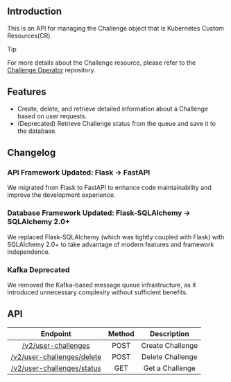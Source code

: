 ## Introduction
This is an API for managing the Challenge object that is Kubernetes Custom Resources(CR).

> [!TIP]  
> For more details about the Challenge resource, please refer to the [Challenge Operator](https://github.com/HexaCTF/challenge-operator) repository.

## Features
- Create, delete, and retrieve detailed information about a Challenge based on user requests.
- (Deprecated) Retrieve Challenge status from the queue and save it to the database.

## Changelog

### API Framework Updated: Flask → FastAPI
We migrated from Flask to FastAPI to enhance code maintainability and improve the development experience.

### Database Framework Updated: Flask-SQLAlchemy → SQLAlchemy 2.0+
We replaced Flask-SQLAlchemy (which was tightly coupled with Flask) with SQLAlchemy 2.0+ to take advantage of modern features and framework independence.

### Kafka Deprecated
We removed the Kafka-based message queue infrastructure, as it introduced unnecessary complexity without sufficient benefits.

## API
|                           Endpoint                            | Method |     Description     |
| :-----------------------------------------------------------: | :----: | :-----------------: |
|        [/v2/user-challenges](./docs/api/user-challenge.md)        |  POST  |   Create Challenge    |
| [/v2/user-challenges/delete](./docs/api/user-challenge-delete.md) |  POST  |   Delete Challenge    |
| [/v2/user-challenges/status](./docs/api/user-challenge-status.md) |  GET   | Get a Challenge |

